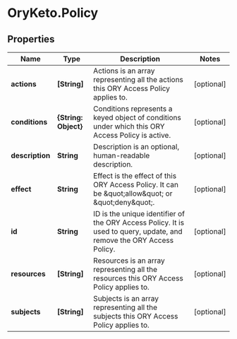 # OryKeto.Policy

## Properties
Name | Type | Description | Notes
------------ | ------------- | ------------- | -------------
**actions** | **[String]** | Actions is an array representing all the actions this ORY Access Policy applies to. | [optional] 
**conditions** | **{String: Object}** | Conditions represents a keyed object of conditions under which this ORY Access Policy is active. | [optional] 
**description** | **String** | Description is an optional, human-readable description. | [optional] 
**effect** | **String** | Effect is the effect of this ORY Access Policy. It can be \&quot;allow\&quot; or \&quot;deny\&quot;. | [optional] 
**id** | **String** | ID is the unique identifier of the ORY Access Policy. It is used to query, update, and remove the ORY Access Policy. | [optional] 
**resources** | **[String]** | Resources is an array representing all the resources this ORY Access Policy applies to. | [optional] 
**subjects** | **[String]** | Subjects is an array representing all the subjects this ORY Access Policy applies to. | [optional] 


